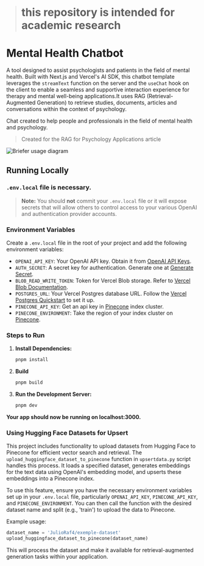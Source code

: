 > # this repository is intended for academic research

# Mental Health Chatbot

A tool designed to assist psychologists and patients in the field of mental health. Built with Next.js and Vercel's AI SDK, this chatbot template leverages the `streamText` function on the server and the `useChat` hook on the client to enable a seamless and supportive interaction experience for therapy and mental well-being applications.It uses RAG (Retrieval-Augmented Generation) to retrieve studies, documents, articles and conversations within the context of psychology.

Chat created to help people and professionals in the field of mental health and psychology.

> Created for the RAG for Psychology Applications article

<picture align="center">
  <img align="center" alt="Briefer usage diagram" src="https://www.ucheck.co.uk/wp-content/uploads/mental-health-2313426_1280.png">
</picture>


## Running Locally

### `.env.local` file is necessary.

> **Note:** You should **not** commit your `.env.local` file or it will expose secrets that will allow others to control access to your various OpenAI and authentication provider accounts.

### Environment Variables

Create a `.env.local` file in the root of your project and add the following environment variables:

- `OPENAI_API_KEY`: Your OpenAI API key. Obtain it from [OpenAI API Keys](https://platform.openai.com/account/api-keys).
- `AUTH_SECRET`: A secret key for authentication. Generate one at [Generate Secret](https://generate-secret.vercel.app/32).
- `BLOB_READ_WRITE_TOKEN`: Token for Vercel Blob storage. Refer to [Vercel Blob Documentation](https://vercel.com/docs/storage/vercel-blob).
- `POSTGRES_URL`: Your Vercel Postgres database URL. Follow the [Vercel Postgres Quickstart](https://vercel.com/docs/storage/vercel-postgres/quickstart) to set it up.
- `PINECONE_API_KEY`: Get an api key in [Pinecone](https://app.pinecone.io/) index cluster.
- `PINECONE_ENVIRONMENT`: Take the region of your index cluster on [Pinecone](https://app.pinecone.io/).

### Steps to Run

1. **Install Dependencies:**

    ```bash
    pnpm install

2. **Build**
    ```bash
    pnpm build

3. **Run the Development Server:**

    ```bash
    pnpm dev

 **Your app should now be running on localhost:3000.**

### Using Hugging Face Datasets for Upsert

This project includes functionality to upload datasets from Hugging Face to Pinecone for efficient vector search and retrieval. The `upload_huggingface_dataset_to_pinecone` function in `upsertdata.py` script handles this process. It loads a specified dataset, generates embeddings for the text data using OpenAI's embedding model, and upserts these embeddings into a Pinecone index.

To use this feature, ensure you have the necessary environment variables set up in your `.env.local` file, particularly `OPENAI_API_KEY`, `PINECONE_API_KEY`, and `PINECONE_ENVIRONMENT`. You can then call the function with the desired dataset name and split (e.g., 'train') to upload the data to Pinecone.

Example usage:

```python
dataset_name = 'JulioRaf4/exemple-dataset'
upload_huggingface_dataset_to_pinecone(dataset_name)
```

This will process the dataset and make it available for retrieval-augmented generation tasks within your application.
